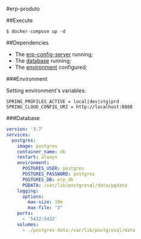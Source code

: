 #erp-produto

##Execute
```shell
$ docker-compose up -d
```
##Dependencies
- The [erp-config-server](https://github.com/dehemart/erp-config-server) running;
- The [database]() running;
- The [environment](#environment) configured;

###Environment

Setting environment's variables:  
```jshell
SPRING_PROFILES_ACTIVE = local|dev|stg|prd 
SPRING_CLOUD_CONFIG_URI = http://localhost:8888
```

###Database
```yaml
version: '3.7'
services:
  postgres:
    image: postgres
    container_name: db
    restart: always
    environment:
      POSTGRES_USER: postgres
      POSTGRES_PASSWORD: postgres
      POSTGRES_DB: erp_db
      PGDATA: /var/lib/postgresql/data/pgdata
    logging:
      options:
        max-size: 10m
        max-file: "3"
    ports:
      - '5432:5432'
    volumes:
      - ./postgres-data:/var/lib/postgresql/data
```